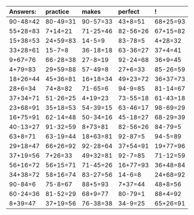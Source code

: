 | Answers: | practice | makes | perfect | ! |
| :--- | :--- | :--- | :--- | :--- |
| 90-48=42 | 80-49=31 | 90-57=33 | 43+8=51 | 68+25=93 | 
| 55+28=83 | 7+14=21 | 71-25=46 | 82-56=26 | 67+15=82 | 
| 15+38=53 | 24+59=83 | 14-5=9 | 83-78=5 | 4+28=32 | 
| 33+28=61 | 15-7=8 | 36-18=18 | 63-36=27 | 37+4=41 | 
| 9+67=76 | 66-28=38 | 27-8=19 | 92-24=68 | 36+9=45 | 
| 4+79=83 | 29+59=88 | 57-49=8 | 27+6=33 | 85-26=59 | 
| 18+26=44 | 45+36=81 | 16+18=34 | 49+23=72 | 36+37=73 | 
| 28+6=34 | 74+8=82 | 71-65=6 | 94-9=85 | 81-14=67 | 
| 37+34=71 | 51-26=25 | 4+19=23 | 73-55=18 | 61-43=18 | 
| 23+68=91 | 35+18=53 | 54-39=15 | 63-46=17 | 98-69=29 | 
| 16+75=91 | 62-14=48 | 50-34=16 | 45-18=27 | 68-29=39 | 
| 40-13=27 | 91-32=59 | 8+73=81 | 82-56=26 | 84-79=5 | 
| 63+8=71 | 63-19=44 | 18+63=81 | 92-87=5 | 94-5=89 | 
| 29+18=47 | 66+26=92 | 92-28=64 | 37+54=91 | 19+77=96 | 
| 37+19=56 | 7+26=33 | 49+32=81 | 92-7=85 | 71-12=59 | 
| 56+16=72 | 56+15=71 | 71-45=26 | 16+77=93 | 36+48=84 | 
| 34+38=72 | 58+16=74 | 83-27=56 | 14-6=8 | 24+68=92 | 
| 90-84=6 | 75-8=67 | 88+5=93 | 7+37=44 | 48+8=56 | 
| 60-24=36 | 81-52=29 | 68+9=77 | 80-79=1 | 88+4=92 | 
| 8+39=47 | 37+19=56 | 76-38=38 | 34-9=25 | 65+26=91 | 
